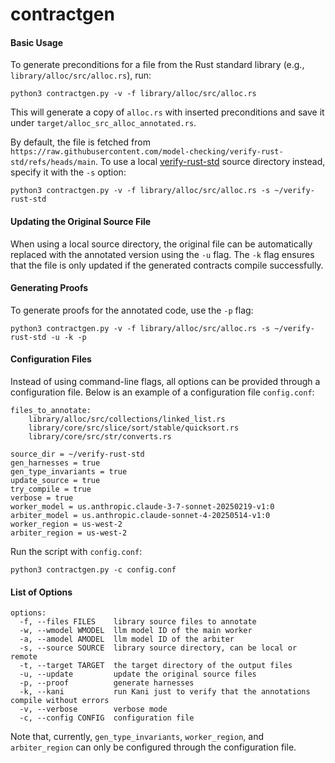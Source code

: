 # contractgen

#### Basic Usage

To generate preconditions for a file from the Rust standard library (e.g., `library/alloc/src/alloc.rs`), run:

`python3 contractgen.py -v -f library/alloc/src/alloc.rs`

This will generate a copy of `alloc.rs` with inserted preconditions and save it under `target/alloc_src_alloc_annotated.rs`.

By default, the file is fetched from `https://raw.githubusercontent.com/model-checking/verify-rust-std/refs/heads/main`. To use a local [verify-rust-std](https://github.com/model-checking/verify-rust-std) source directory instead, specify it with the `-s` option:

`python3 contractgen.py -v -f library/alloc/src/alloc.rs -s ~/verify-rust-std`

#### Updating the Original Source File

When using a local source directory, the original file can be automatically replaced with the annotated version using the `-u` flag. The `-k` flag ensures that the file is only updated if the generated contracts compile successfully.

#### Generating Proofs

To generate proofs for the annotated code, use the `-p` flag:

`python3 contractgen.py -v -f library/alloc/src/alloc.rs -s ~/verify-rust-std -u -k -p`

#### Configuration Files

Instead of using command-line flags, all options can be provided through a configuration file. Below is an example of a configuration file `config.conf`:
```
files_to_annotate:
    library/alloc/src/collections/linked_list.rs
    library/core/src/slice/sort/stable/quicksort.rs
    library/core/src/str/converts.rs

source_dir = ~/verify-rust-std
gen_harnesses = true
gen_type_invariants = true
update_source = true
try_compile = true
verbose = true
worker_model = us.anthropic.claude-3-7-sonnet-20250219-v1:0
arbiter_model = us.anthropic.claude-sonnet-4-20250514-v1:0
worker_region = us-west-2
arbiter_region = us-west-2
```

Run the script with `config.conf`:

`python3 contractgen.py -c config.conf`

#### List of Options

```
options:
  -f, --files FILES    library source files to annotate
  -w, --wmodel WMODEL  llm model ID of the main worker
  -a, --amodel AMODEL  llm model ID of the arbiter
  -s, --source SOURCE  library source directory, can be local or remote
  -t, --target TARGET  the target directory of the output files
  -u, --update         update the original source files
  -p, --proof          generate harnesses
  -k, --kani           run Kani just to verify that the annotations compile without errors
  -v, --verbose        verbose mode
  -c, --config CONFIG  configuration file
```

Note that, currently, `gen_type_invariants`, `worker_region`, and `arbiter_region` can only be configured through the configuration file.
